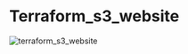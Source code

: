 # Terraform_s3_website
![terraform_s3_website](https://github.com/user-attachments/assets/3e43831c-6980-4dec-b0a5-3d522722e1e4)
